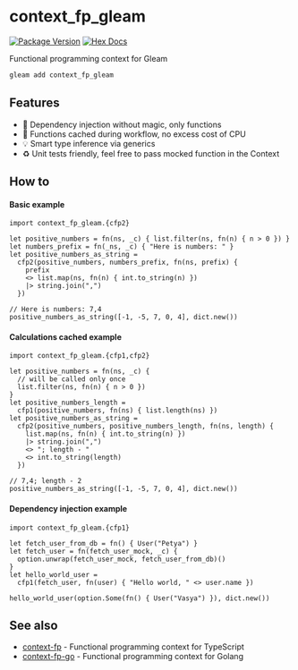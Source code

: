 # context_fp_gleam

[![Package Version](https://img.shields.io/hexpm/v/context_fp_gleam)](https://hex.pm/packages/context_fp_gleam)
[![Hex Docs](https://img.shields.io/badge/hex-docs-ffaff3)](https://hexdocs.pm/context_fp_gleam/)

Functional programming context for Gleam

```sh
gleam add context_fp_gleam
```

## Features

- 💉 Dependency injection without magic, only functions
- 🤌 Functions cached during workflow, no excess cost of CPU
- 💡 Smart type inference via generics
- ♻️ Unit tests friendly, feel free to pass mocked function in the Context

## How to

#### Basic example

```gleam
import context_fp_gleam.{cfp2}

let positive_numbers = fn(ns, _c) { list.filter(ns, fn(n) { n > 0 }) }
let numbers_prefix = fn(_ns, _c) { "Here is numbers: " }
let positive_numbers_as_string =
  cfp2(positive_numbers, numbers_prefix, fn(ns, prefix) {
    prefix
    <> list.map(ns, fn(n) { int.to_string(n) })
    |> string.join(",")
  })

// Here is numbers: 7,4
positive_numbers_as_string([-1, -5, 7, 0, 4], dict.new())
```

#### Calculations cached example

```gleam
import context_fp_gleam.{cfp1,cfp2}

let positive_numbers = fn(ns, _c) {
  // will be called only once
  list.filter(ns, fn(n) { n > 0 })
}
let positive_numbers_length =
  cfp1(positive_numbers, fn(ns) { list.length(ns) })
let positive_numbers_as_string =
  cfp2(positive_numbers, positive_numbers_length, fn(ns, length) {
    list.map(ns, fn(n) { int.to_string(n) })
    |> string.join(",")
    <> "; length - "
    <> int.to_string(length)
  })

// 7,4; length - 2
positive_numbers_as_string([-1, -5, 7, 0, 4], dict.new())
```

#### Dependency injection example

```gleam
import context_fp_gleam.{cfp1}

let fetch_user_from_db = fn() { User("Petya") }
let fetch_user = fn(fetch_user_mock, _c) {
  option.unwrap(fetch_user_mock, fetch_user_from_db)()
}
let hello_world_user =
  cfp1(fetch_user, fn(user) { "Hello world, " <> user.name })

hello_world_user(option.Some(fn() { User("Vasya") }), dict.new())
```

## See also

- [context-fp](https://github.com/darky/context-fp) - Functional programming context for TypeScript
- [context-fp-go](https://github.com/darky/context-fp-go) - Functional programming context for Golang
